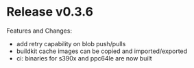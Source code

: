 # Release v0.3.6

Features and Changes:

- add retry capability on blob push/pulls
- buildkit cache images can be copied and imported/exported
- ci: binaries for s390x and ppc64le are now built
